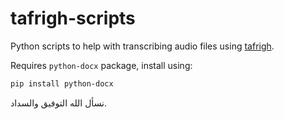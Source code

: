 # tafrigh-scripts

Python scripts to help with transcribing audio files using [tafrigh](https://github.com/ieasybooks/tafrigh).

Requires `python-docx` package, install using:

```bash
pip install python-docx
```

نسأل الله التوفيق والسداد.
